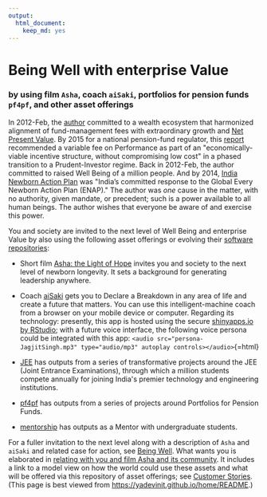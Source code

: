 ```yaml
---
output: 
  html_document:
    keep_md: yes
---
```

# Being Well with enterprise Value
### by using film `Asha`, coach `aiSaki`, portfolios for pension funds `pf4pf`, and other asset offerings


In 2012-Feb, the [author](mailto:yadevinit@gmail.com) committed to a wealth ecosystem that harmonized alignment of fund-management fees with extraordinary growth and [Net Present Value](https://en.wikipedia.org/wiki/Net_present_value). By 2015 for a national pension-fund regulator, this [report](http://pfrda.org.in/myauth/admin/showimg.cshtml?ID=682) recommended a variable fee on Performance as part of an "economically-viable incentive structure, without compromising low cost" in a phased transition to a Prudent-Investor regime. Back in 2012-Feb, the author committed to raised Well Being of a million people. And by 2014, [India Newborn Action Plan](https://nhm.gov.in/index4.php?lang=1&level=0&linkid=153&lid=174) was "India’s committed response to the Global Every Newborn Action Plan (ENAP)." The author was *one* cause in the matter, with no authority, given mandate, or precedent; such is a power available to all human beings. The author wishes that everyone be aware of and exercise this power.

You and society are invited to the next level of Well Being and enterprise Value by also using the following asset offerings or evolving their [software repositories](https://github.com/yadevinit):

* Short film [Asha: the Light of Hope](https://www.youtube.com/watch?v=97ldaTXYRks) invites you and society to the next level of newborn longevity. It sets a background for generating leadership anywhere.

* Coach [aiSaki](https://yadevinit.shinyapps.io/aiSaki/) gets you to Declare a Breakdown in any area of life and create a future that matters. You can use this intelligent-machine coach from a browser on your mobile device or computer. Regarding its technology: presently, this app is hosted using the secure [shinyapps.io by RStudio](http://www.shinyapps.io/); with a future voice interface, the following voice persona could be integrated with this app:
`<audio src="persona-JagjitSingh.mp3" type="audio/mp3" autoplay controls></audio>`{=html}

* [JEE](https://github.com/yadevinit/JEE/blob/master/README.md) has outputs from a series of transformative projects around the JEE (Joint Entrance Examinations), through which a million students compete annually for joining India's premier technology and engineering institutions.

* [pf4pf](https://github.com/yadevinit/pf4pf#readme) has outputs from a series of projects around Portfolios for Pension Funds.

* [mentorship](https://github.com/yadevinit/mentorship#mentorship) has outputs as a Mentor with undergraduate students.

For a fuller invitation to the next level along with a description of `Asha` and `aiSaki` and related case for action, see [Being Well](https://docs.google.com/document/d/1C4MhOxbjH5keOC9nx-6cR4hXQ-ym6or6Nb7bgb4C-Hk/edit?usp=sharing). What wants you is elaborated in [relating with you and film Asha and its community](https://docs.google.com/document/d/1UbqK7qysyUnMIh3GRBerIr-GqLTPM1pJv7FVfpCdIHg/edit?usp=sharing). It includes a link to a model view on how the world could use these assets and what will be offered via this repository of asset offerings; see [Customer Stories](https://docs.google.com/document/d/1UvSGRAsW2NRFPMFVkFeNAhxlySTXRaRAfqUALMnKnZ0/edit?usp=sharing). 
(This page is best viewed from https://yadevinit.github.io/home/README.)
